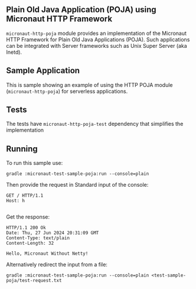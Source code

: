 ## Plain Old Java Application (POJA) using Micronaut HTTP Framework

`micronaut-http-poja` module provides an implementation of the Micronaut HTTP Framework for Plain Old Java Applications (POJA).
Such applications can be integrated with Server frameworks such as Unix Super Server (aka Inetd).

## Sample Application

This is sample showing an example of using the HTTP POJA module (`micronaut-http-poja`) for serverless applications.

## Tests

The tests have `micronaut-http-poja-test` dependency that simplifies the implementation

## Running

To run this sample use:
```shell
gradle :micronaut-test-sample-poja:run --console=plain
```

Then provide the request in Standard input of the console:
```shell
GET / HTTP/1.1
Host: h


```

Get the response:
```shell
HTTP/1.1 200 Ok
Date: Thu, 27 Jun 2024 20:31:09 GMT
Content-Type: text/plain
Content-Length: 32

Hello, Micronaut Without Netty!

```

Alternatively redirect the input from a file:
```shell
gradle :micronaut-test-sample-poja:run --console=plain <test-sample-poja/test-request.txt
```

